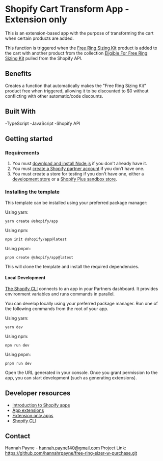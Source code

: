 # Shopify Cart Transform App - Extension only

This is an extension-based app with the purpose of transforming the cart when certain products are added. 

This function is triggered when the [Free Ring Sizing Kit](https://stagheaddesigns.com/products/free-ring-sizing-kit) product is added to the cart with another product from the collection [Eligible For Free Ring Sizing Kit](https://stagheaddesigns.com/collections/elligible-for-free-ring-sizing-kit) pulled from the Shopify API.


## Benefits

Creates a function that automatically makes the "Free Ring Sizing Kit" product free when triggered, allowing it to be discounted to $0 without conflicting with other automatic/code discounts.

## Built With
-TypeScript
-JavaScript
-Shopify API


## Getting started

### Requirements

1. You must [download and install Node.js](https://nodejs.org/en/download/) if you don't already have it.
1. You must [create a Shopify partner account](https://partners.shopify.com/signup) if you don’t have one.
1. You must create a store for testing if you don't have one, either a [development store](https://help.shopify.com/en/partners/dashboard/development-stores#create-a-development-store) or a [Shopify Plus sandbox store](https://help.shopify.com/en/partners/dashboard/managing-stores/plus-sandbox-store).

### Installing the template

This template can be installed using your preferred package manager:

Using yarn:

```shell
yarn create @shopify/app
```

Using npm:

```shell
npm init @shopify/app@latest
```

Using pnpm:

```shell
pnpm create @shopify/app@latest
```

This will clone the template and install the required dependencies.

#### Local Development

[The Shopify CLI](https://shopify.dev/docs/apps/tools/cli) connects to an app in your Partners dashboard. It provides environment variables and runs commands in parallel.

You can develop locally using your preferred package manager. Run one of the following commands from the root of your app.

Using yarn:

```shell
yarn dev
```

Using npm:

```shell
npm run dev
```

Using pnpm:

```shell
pnpm run dev
```

Open the URL generated in your console. Once you grant permission to the app, you can start development (such as generating extensions).

## Developer resources

- [Introduction to Shopify apps](https://shopify.dev/docs/apps/getting-started)
- [App extensions](https://shopify.dev/docs/apps/build/app-extensions)
- [Extension only apps](https://shopify.dev/docs/apps/build/app-extensions/build-extension-only-app)
- [Shopify CLI](https://shopify.dev/docs/apps/tools/cli)

## Contact
Hannah Payne - hannah.payne140@gmail.com
Project Link: https://github.com/hannahrpayne/free-ring-sizer-w-purchase.git
